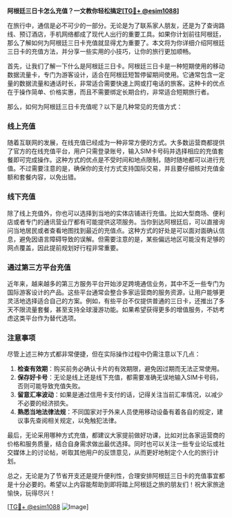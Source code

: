 **阿根廷三日卡怎么充值？一文教你轻松搞定[[TG💪+ @esim1088](https://t.me/s/esim1088)]**

在旅行中，通信是必不可少的一部分。无论是为了联系家人朋友，还是为了查询路线、预订酒店，手机网络都成了现代人出行的重要工具。如果你计划前往阿根廷，那么了解如何为阿根廷三日卡充值就显得尤为重要了。本文将为你详细介绍阿根廷三日卡的充值方法，并分享一些实用的小技巧，让你的旅行更加顺畅。

首先，让我们了解一下什么是阿根廷三日卡。阿根廷三日卡是一种短期使用的移动数据流量卡，专门为游客设计，适合在阿根廷短暂停留期间使用。它通常包含一定量的数据流量和通话时长，非常适合需要快速上网或打电话的旅客。这种卡的优点在于操作简单、价格实惠，而且不需要绑定长期合约，非常适合短期旅行者。

那么，如何为阿根廷三日卡充值呢？以下是几种常见的充值方式：

### **线上充值**
随着互联网的发展，在线充值已经成为一种非常方便的方式。大多数运营商都提供了官方的在线充值平台，用户只需登录账号，输入SIM卡号码并选择相应的充值套餐即可完成操作。这种方式的优点是不受时间和地点限制，随时随地都可以进行充值。不过需要注意的是，确保你的支付方式支持国际交易，并且要仔细核对充值金额和套餐内容，以免出错。

### **线下充值**
除了线上充值外，你也可以选择到当地的实体店铺进行充值。比如大型商场、便利店或者专门的通讯营业厅都有可能提供这项服务。当你到达阿根廷后，可以直接询问当地居民或者查看地图找到最近的充值点。这种方式的好处是可以面对面确认信息，避免因语言障碍导致的误解。但需要注意的是，某些偏远地区可能没有足够的网点覆盖，因此提前规划好行程非常重要。

### **通过第三方平台充值**
近年来，越来越多的第三方服务平台开始涉足跨境通信业务，其中不乏一些专门为国际游客设计的产品。这些平台通常会整合多家运营商的服务资源，让用户能够更灵活地选择适合自己的方案。例如，有些平台不仅提供普通的三日卡，还推出了多天不限流量套餐，甚至支持全球漫游功能。如果希望获得更多的增值服务，不妨考虑这类平台作为替代选项。

### **注意事项**
尽管上述三种方式都非常便捷，但在实际操作过程中仍需注意以下几点：
1. **检查有效期**：购买前务必确认卡片的有效期限，避免因过期而无法正常使用。
2. **保存好卡号**：无论是线上还是线下充值，都需要准确无误地输入SIM卡号码，否则可能导致充值失败。
3. **留意汇率波动**：如果是通过信用卡支付的话，记得关注当前汇率情况，以减少不必要的经济损失。
4. **熟悉当地法律法规**：不同国家对于外来人员使用移动设备有着各自的规定，建议事先查阅相关规定，以免触犯法律。

最后，无论采用哪种方式充值，都建议大家提前做好功课，比如对比各家运营商的价格和服务质量，结合自身需求做出最优选择。同时也可以关注一些专业论坛或社交媒体上的讨论帖，听取其他用户的反馈意见，从而更好地制定个人化的旅行计划。

总之，无论是为了节省开支还是提升便利性，合理安排阿根廷三日卡的充值事宜都是十分必要的。希望以上内容能帮助到即将踏上阿根廷之旅的朋友们！祝大家旅途愉快，玩得尽兴！

[[TG💪+ @esim1088](https://t.me/s/esim1088) ![Image](https://i.postimg.cc/4NQfJmqS/Snipaste-2025-05-13-00-14-12.png)]